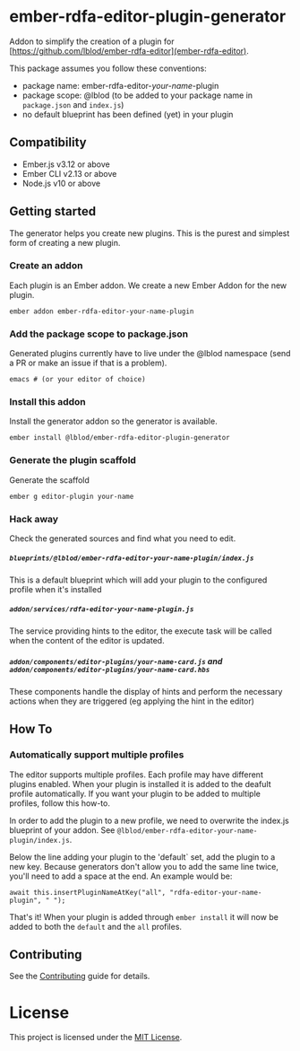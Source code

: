 # ember-rdfa-editor-plugin-generator

Addon to simplify the creation of a plugin for [https://github.com/lblod/ember-rdfa-editor](ember-rdfa-editor).

This package assumes you follow these conventions:
 - package name: ember-rdfa-editor-*your-name*-plugin
 - package scope: @lblod (to be added to your package name in `package.json` and `index.js`)
 - no default blueprint has been defined (yet) in your plugin

## Compatibility

* Ember.js v3.12 or above
* Ember CLI v2.13 or above
* Node.js v10 or above

## Getting started

  The generator helps you create new plugins.  This is the purest and simplest form of creating a new plugin.

### Create an addon

  Each plugin is an Ember addon.  We create a new Ember Addon for the new plugin.

    ember addon ember-rdfa-editor-your-name-plugin

### Add the package scope to package.json

  Generated plugins currently have to live under the @lblod namespace (send a PR or make an issue if that is a problem).

    emacs # (or your editor of choice)

### Install this addon

  Install the generator addon so the generator is available.

    ember install @lblod/ember-rdfa-editor-plugin-generator

### Generate the plugin scaffold

  Generate the scaffold

    ember g editor-plugin your-name

### Hack away

  Check the generated sources and find what you need to edit.

##### `blueprints/@lblod/ember-rdfa-editor-your-name-plugin/index.js`

  This is a default blueprint which will add your plugin to the configured profile when it's installed

##### `addon/services/rdfa-editor-your-name-plugin.js`

  The service providing hints to the editor, the execute task will be called when the content of the editor is updated.

##### `addon/components/editor-plugins/your-name-card.js` and `addon/components/editor-plugins/your-name-card.hbs`

  These components handle the display of hints and perform the necessary actions when they are triggered (eg applying the hint in the editor)


## How To

### Automatically support multiple profiles

  The editor supports multiple profiles.  Each profile may have
  different plugins enabled.  When your plugin is installed it is
  added to the deafult profile automatically.  If you want your plugin
  to be added to multiple profiles, follow this how-to.

  In order to add the plugin to a new profile, we need to overwrite
  the index.js blueprint of your addon.  See
  `@lblod/ember-rdfa-editor-your-name-plugin/index.js`.

  Below the line adding your plugin to the 'default` set, add the
  plugin to a new key.  Because generators don't allow you to add the
  same line twice, you'll need to add a space at the end.  An example would be:

    await this.insertPluginNameAtKey("all", "rdfa-editor-your-name-plugin", " ");

  That's it!  When your plugin is added through `ember install` it
  will now be added to both the `default` and the `all` profiles.


## Contributing

See the [Contributing](CONTRIBUTING.md) guide for details.


# License

This project is licensed under the [MIT License](LICENSE.md).

